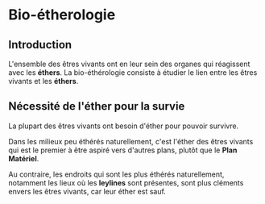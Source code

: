# Bio-étherologie

## Introduction
L'ensemble des êtres vivants ont en leur sein des organes qui réagissent avec les **éthers**. La bio-éthérologie consiste à étudier le lien entre les êtres vivants et les **éthers**.

## Nécessité de l'éther pour la survie
La plupart des êtres vivants ont besoin d'éther pour pouvoir survivre.

Dans les milieux peu éthérés naturellement, c'est l'éther des êtres vivants qui est le premier à être aspiré vers d'autres plans, plutôt que le **Plan Matériel**.

Au contraire, les endroits qui sont les plus éthérés naturellement, notamment les lieux où les **leylines** sont présentes, sont plus cléments envers les êtres vivants, car leur éther est sauf.